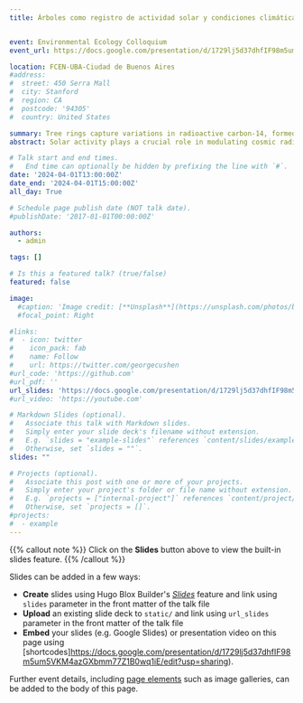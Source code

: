 ```yaml
---
title: Árboles como registro de actividad solar y condiciones climáticas terrestres


event: Environmental Ecology Colloquium
event_url: https://docs.google.com/presentation/d/1729lj5d37dhfIF98m5um5VKM4azGXbmm77Z1B0wq1iE/edit?usp=sharing

location: FCEN-UBA-Ciudad de Buenos Aires
#address:
#  street: 450 Serra Mall
#  city: Stanford
#  region: CA
#  postcode: '94305'
#  country: United States

summary: Tree rings capture variations in radioactive carbon-14, formed by cosmic radiation influenced by solar activity.
abstract: Solar activity plays a crucial role in modulating cosmic radiation reaching the Earth. When high-energy cosmic rays interact with atmospheric particles, they generate radioactive isotopes, such as carbon-14, which are incorporated into tree rings as trees grow. By studying these isotopic variations in annual growth rings, researchers can reconstruct historical solar activity and its impact on Earth's climate. This presentation examines the correlation between solar cycles, cosmic radiation, and tree-ring records, demonstrating how dendrochronology serves as a powerful tool for understanding past solar behavior and climate dynamics.

# Talk start and end times.
#   End time can optionally be hidden by prefixing the line with `#`.
date: '2024-04-01T13:00:00Z'
date_end: '2024-04-01T15:00:00Z'
all_day: True

# Schedule page publish date (NOT talk date).
#publishDate: '2017-01-01T00:00:00Z'

authors:
  - admin

tags: []

# Is this a featured talk? (true/false)
featured: false

image:
  #caption: 'Image credit: [**Unsplash**](https://unsplash.com/photos/bzdhc5b3Bxs)'
  #focal_point: Right

#links:
#  - icon: twitter
#    icon_pack: fab
#    name: Follow
#    url: https://twitter.com/georgecushen
#url_code: 'https://github.com'
#url_pdf: ''
url_slides: 'https://docs.google.com/presentation/d/1729lj5d37dhfIF98m5um5VKM4azGXbmm77Z1B0wq1iE/edit?usp=sharing'
#url_video: 'https://youtube.com'

# Markdown Slides (optional).
#   Associate this talk with Markdown slides.
#   Simply enter your slide deck's filename without extension.
#   E.g. `slides = "example-slides"` references `content/slides/example-slides.md`.
#   Otherwise, set `slides = ""`.
slides: ""

# Projects (optional).
#   Associate this post with one or more of your projects.
#   Simply enter your project's folder or file name without extension.
#   E.g. `projects = ["internal-project"]` references `content/project/deep-learning/index.md`.
#   Otherwise, set `projects = []`.
#projects:
#  - example
---
```


{{% callout note %}}
Click on the **Slides** button above to view the built-in slides feature.
{{% /callout %}}

Slides can be added in a few ways:

- **Create** slides using Hugo Blox Builder's [_Slides_](https://docs.hugoblox.com/reference/content-types/) feature and link using `slides` parameter in the front matter of the talk file
- **Upload** an existing slide deck to `static/` and link using `url_slides` parameter in the front matter of the talk file
- **Embed** your slides (e.g. Google Slides) or presentation video on this page using [shortcodes]https://docs.google.com/presentation/d/1729lj5d37dhfIF98m5um5VKM4azGXbmm77Z1B0wq1iE/edit?usp=sharing).

Further event details, including [page elements](https://docs.hugoblox.com/reference/markdown/) such as image galleries, can be added to the body of this page.
